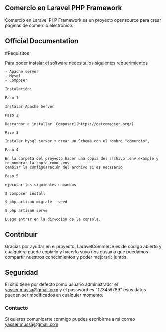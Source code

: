 ## Comercio en Laravel PHP Framework

Comercio en Laravel PHP Framework es un proyecto opensource para crear páginas de comercio electrónico. 

## Official Documentation

#Requisitos

Para poder instalar el software necesita los siguientes requerimientos

	- Apache server
	- Mysql
	- Composer

	Instalación:

	Paso 1
	
	Instalar Apache Server

	Paso 2

	Descargar e installar [Composer](https://getcomposer.org/)

	Paso 3 

	Instalar Mysql server y crear un Schema con el nombre "comercio",

	Paso 4 

	En la carpeta del proyecto hacer una copia del archivo .env.example y re-nombrar la copia como .env
	cambiar la configuaración del archivo si es necesario 
	
	Paso 5
	
	ejecutar los siguientes comandos 

	$ composer install 

	$ php artisan migrate --seed

	$ php artisan serve

	Luego entrar en la dirección de la consola.

## Contribuir
Gracias por ayudar en el proyecto, LaravelCommerce es de código abierto y cualquiera puede copiarlo y hacerlo suyo nos gustaría que puedamos compartir nuestros conocimientos y poder mejorarlo juntos.

## Seguridad

El sitio tiene por defecto como usuario administrador el yasser.mussa@gmail.com y el password es "123456789" esos datos pueden ser modificados en cualquier momento. 

### Contacto

Si quieres comunicarte conmigo puedes escribirme a mi correo yasser.mussa@gmail.com
